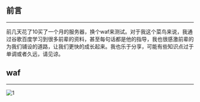 ## 前言
- - -
前几天花了10买了一个月的服务器，换个waf来测试。对于我这个菜鸟来说，我通过谷歌百度学习到很多前辈的资料，甚至每句话都是他的指导，我也很感激前辈的为我们铺设的道路，让我们更快的成长起来。我也乐于分享，可能有些知识点过于单调或者久远，请见谅。

## waf
- - -
![1](https://ws1.sinaimg.cn/large/005DAKuvgy1g1xeuqs6nwj30g60cgdge.jpg)   
